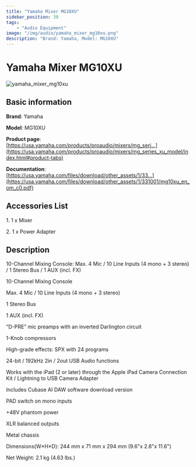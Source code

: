 ```yaml
---
title: "Yamaha Mixer MG10XU"
sidebar_position: 39
tags:
    - "Audio Equipment"
image: "/img/audio/yamaha_mixer_mg10xu.png"
description: "Brand: Yamaha, Model: MG10XU"
---
```

# Yamaha Mixer MG10XU

![yamaha_mixer_mg10xu](/img/audio/yamaha_mixer_mg10xu.png)

## Basic information

**Brand**: Yamaha

**Model**: MG10XU

**Product page**: [https://usa.yamaha.com/products/proaudio/mixers/mg_seri...](https://usa.yamaha.com/products/proaudio/mixers/mg_series_xu_model/index.html#product-tabs)

**Documentation**: [https://usa.yamaha.com/files/download/other_assets/1/33...](https://usa.yamaha.com/files/download/other_assets/1/331001/mg10xu_en_om_c0.pdf)

## Accessories List

1\. 1 x Mixer

 2\. 1 x Power Adapter

## Description

10\-Channel Mixing Console: Max\. 4 Mic / 10 Line Inputs \(4 mono \+ 3 stereo\) / 1 Stereo Bus / 1 AUX \(incl\. FX\)



10\-Channel Mixing Console

Max\. 4 Mic / 10 Line Inputs \(4 mono \+ 3 stereo\)

1 Stereo Bus

1 AUX \(incl\. FX\)

“D\-PRE” mic preamps with an inverted Darlington circuit

1\-Knob compressors

High\-grade effects: SPX with 24 programs

24\-bit / 192kHz 2in / 2out USB Audio functions

Works with the iPad \(2 or later\) through the Apple iPad Camera Connection Kit / Lightning to USB Camera Adapter

Includes Cubase AI DAW software download version

PAD switch on mono inputs

\+48V phantom power

XLR balanced outputs

Metal chassis

Dimensions\(W×H×D\): 244 mm x 71 mm x 294 mm \(9\.6"x 2\.8"x 11\.6"\)

Net Weight: 2\.1 kg \(4\.63 lbs\.\)

